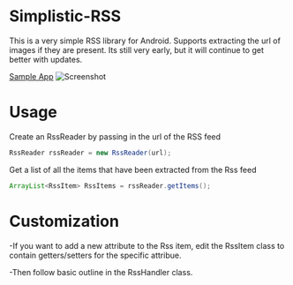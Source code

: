 Simplistic-RSS
==============

This is a very simple RSS library for Android. Supports extracting the url of images if they are present. Its still very early, but it will continue to get better with updates. 

[Sample App](https://github.com/ShirwaM/Simplistic-RSS-Demo)
![Screenshot](https://raw.githubusercontent.com/ShirwaM/Simplistic-RSS/master/Screenshot_framed.png)

Usage
==============
Create an RssReader by passing in the url of the RSS feed 
```Java
RssReader rssReader = new RssReader(url);
```

Get a list of all the items that have been extracted from the Rss feed
```Java
ArrayList<RssItem> RssItems = rssReader.getItems();
```
Customization
==============
-If you want to add a new attribute to the Rss item, edit the RssItem class to contain getters/setters for the specific attribue. 

-Then follow basic outline in the RssHandler class. 
